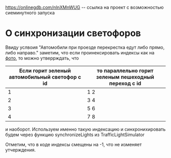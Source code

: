 https://onlinegdb.com/nlnXMnWUG -- ссылка на проект с возможностью сиеминутного запуска

# О синхронизации светофоров

Ввиду услвоия "Автомобили при проезде перекрестка едут либо прямо, либо направо." заметим, что если проинексировать индексы как на [фото](https://ibb.co/K6kWXxw), то можно утверрждать, что 

| Если горит зеленый автомобильный светофор с id 	| то параллельно горит зеленым пешеходный переход с id 	|
|------------------------------------------------	|------------------------------------------------------	|
| 1                                              	| 1 2                                                  	|
| 2                                              	| 3 4                                                  	|
| 3                                              	| 5 6                                                  	|
| 4                                              	| 7 8                                                  	|

и наоборот. Используем именно такую индексацию и синхронихировать будем через функцию synchronizeLights из TrafficLightSimulator

Отметим, что в коде индексы смещены на -1, что не изменяет утчерждения.
